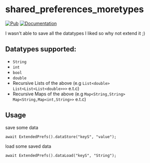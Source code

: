 # shared_preferences_moretypes

[![Pub](https://img.shields.io/pub/v/shared_preferences_moretypes.svg)](https://pub.dev/packages/shared_preferences_moretypes)
[![Documentation](https://img.shields.io/badge/API-reference-blue)](https://pub.dev/documentation/shared_preferences_moretypes/latest/shared_preferences_moretypes/shared_preferences_moretypes-library.html)

I wasn't able to save all the datatypes I liked so why not extend it ;)

## Datatypes supported:

- ```String```
- ```int```
- ```bool```
- ```double```
- Recursive Lists of the above (e.g ```List<double>``` ```List<List<List<double>>>``` e.t.c)
- Recursive Maps of the above (e.g ```Map<String,String>``` ```Map<String,Map<int,String>>``` e.t.c)

## Usage

save some data
```
await ExtendedPrefs().dataStore("keyS", "value");
```

load some saved data
```
await ExtendedPrefs().dataLoad("keyS", "String");
```
